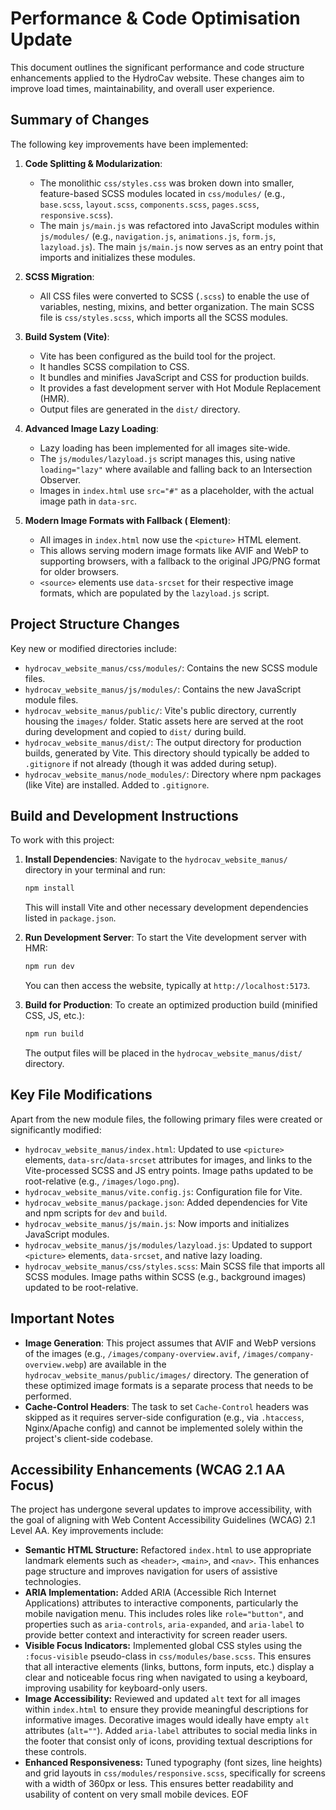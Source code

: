 # Performance & Code Optimisation Update

This document outlines the significant performance and code structure enhancements applied to the HydroCav website. These changes aim to improve load times, maintainability, and overall user experience.

## Summary of Changes

The following key improvements have been implemented:

1.  **Code Splitting & Modularization**:
    *   The monolithic `css/styles.css` was broken down into smaller, feature-based SCSS modules located in `css/modules/` (e.g., `base.scss`, `layout.scss`, `components.scss`, `pages.scss`, `responsive.scss`).
    *   The main `js/main.js` was refactored into JavaScript modules within `js/modules/` (e.g., `navigation.js`, `animations.js`, `form.js`, `lazyload.js`). The main `js/main.js` now serves as an entry point that imports and initializes these modules.

2.  **SCSS Migration**:
    *   All CSS files were converted to SCSS (`.scss`) to enable the use of variables, nesting, mixins, and better organization. The main SCSS file is `css/styles.scss`, which imports all the SCSS modules.

3.  **Build System (Vite)**:
    *   Vite has been configured as the build tool for the project.
    *   It handles SCSS compilation to CSS.
    *   It bundles and minifies JavaScript and CSS for production builds.
    *   It provides a fast development server with Hot Module Replacement (HMR).
    *   Output files are generated in the `dist/` directory.

4.  **Advanced Image Lazy Loading**:
    *   Lazy loading has been implemented for all images site-wide.
    *   The `js/modules/lazyload.js` script manages this, using native `loading="lazy"` where available and falling back to an Intersection Observer.
    *   Images in `index.html` use `src="#"` as a placeholder, with the actual image path in `data-src`.

5.  **Modern Image Formats with Fallback (<picture> Element)**:
    *   All images in `index.html` now use the `<picture>` HTML element.
    *   This allows serving modern image formats like AVIF and WebP to supporting browsers, with a fallback to the original JPG/PNG format for older browsers.
    *   `<source>` elements use `data-srcset` for their respective image formats, which are populated by the `lazyload.js` script.

## Project Structure Changes

Key new or modified directories include:

*   `hydrocav_website_manus/css/modules/`: Contains the new SCSS module files.
*   `hydrocav_website_manus/js/modules/`: Contains the new JavaScript module files.
*   `hydrocav_website_manus/public/`: Vite's public directory, currently housing the `images/` folder. Static assets here are served at the root during development and copied to `dist/` during build.
*   `hydrocav_website_manus/dist/`: The output directory for production builds, generated by Vite. This directory should typically be added to `.gitignore` if not already (though it was added during setup).
*   `hydrocav_website_manus/node_modules/`: Directory where npm packages (like Vite) are installed. Added to `.gitignore`.

## Build and Development Instructions

To work with this project:

1.  **Install Dependencies**:
    Navigate to the `hydrocav_website_manus/` directory in your terminal and run:
    ```bash
    npm install
    ```
    This will install Vite and other necessary development dependencies listed in `package.json`.

2.  **Run Development Server**:
    To start the Vite development server with HMR:
    ```bash
    npm run dev
    ```
    You can then access the website, typically at `http://localhost:5173`.

3.  **Build for Production**:
    To create an optimized production build (minified CSS, JS, etc.):
    ```bash
    npm run build
    ```
    The output files will be placed in the `hydrocav_website_manus/dist/` directory.

## Key File Modifications

Apart from the new module files, the following primary files were created or significantly modified:

*   `hydrocav_website_manus/index.html`: Updated to use `<picture>` elements, `data-src`/`data-srcset` attributes for images, and links to the Vite-processed SCSS and JS entry points. Image paths updated to be root-relative (e.g., `/images/logo.png`).
*   `hydrocav_website_manus/vite.config.js`: Configuration file for Vite.
*   `hydrocav_website_manus/package.json`: Added dependencies for Vite and npm scripts for `dev` and `build`.
*   `hydrocav_website_manus/js/main.js`: Now imports and initializes JavaScript modules.
*   `hydrocav_website_manus/js/modules/lazyload.js`: Updated to support `<picture>` elements, `data-srcset`, and native lazy loading.
*   `hydrocav_website_manus/css/styles.scss`: Main SCSS file that imports all SCSS modules. Image paths within SCSS (e.g., background images) updated to be root-relative.

## Important Notes

*   **Image Generation**: This project assumes that AVIF and WebP versions of the images (e.g., `/images/company-overview.avif`, `/images/company-overview.webp`) are available in the `hydrocav_website_manus/public/images/` directory. The generation of these optimized image formats is a separate process that needs to be performed.
*   **Cache-Control Headers**: The task to set `Cache-Control` headers was skipped as it requires server-side configuration (e.g., via `.htaccess`, Nginx/Apache config) and cannot be implemented solely within the project's client-side codebase.

## Accessibility Enhancements (WCAG 2.1 AA Focus)

The project has undergone several updates to improve accessibility, with the goal of aligning with Web Content Accessibility Guidelines (WCAG) 2.1 Level AA. Key improvements include:

*   **Semantic HTML Structure:** Refactored `index.html` to use appropriate landmark elements such as `<header>`, `<main>`, and `<nav>`. This enhances page structure and improves navigation for users of assistive technologies.
*   **ARIA Implementation:** Added ARIA (Accessible Rich Internet Applications) attributes to interactive components, particularly the mobile navigation menu. This includes roles like `role="button"`, and properties such as `aria-controls`, `aria-expanded`, and `aria-label` to provide better context and interactivity for screen reader users.
*   **Visible Focus Indicators:** Implemented global CSS styles using the `:focus-visible` pseudo-class in `css/modules/base.scss`. This ensures that all interactive elements (links, buttons, form inputs, etc.) display a clear and noticeable focus ring when navigated to using a keyboard, improving usability for keyboard-only users.
*   **Image Accessibility:** Reviewed and updated `alt` text for all images within `index.html` to ensure they provide meaningful descriptions for informative images. Decorative images would ideally have empty `alt` attributes (`alt=""`). Added `aria-label` attributes to social media links in the footer that consist only of icons, providing textual descriptions for these controls.
*   **Enhanced Responsiveness:** Tuned typography (font sizes, line heights) and grid layouts in `css/modules/responsive.scss`, specifically for screens with a width of 360px or less. This ensures better readability and usability of content on very small mobile devices.
EOF
